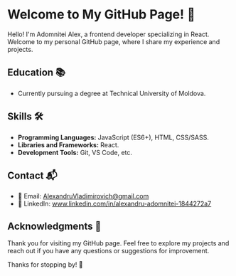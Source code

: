 # Welcome to My GitHub Page! 🚀

Hello! I'm Adomnitei Alex, a frontend developer specializing in React. Welcome to my personal GitHub page, where I share my experience and projects.

## Education 📚

- Currently pursuing a degree at Technical University of Moldova.

## Skills 🛠️

- **Programming Languages:** JavaScript (ES6+), HTML, CSS/SASS.
- **Libraries and Frameworks:** React.
- **Development Tools:** Git, VS Code, etc.

## Contact 📬

- 📧 Email: AlexandruVladimirovich@gmail.com
- 💬 LinkedIn: www.linkedin.com/in/alexandru-adomnitei-1844272a7

## Acknowledgments 🙌

Thank you for visiting my GitHub page. Feel free to explore my projects and reach out if you have any questions or suggestions for improvement.

Thanks for stopping by! 👋
